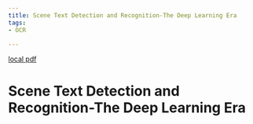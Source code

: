 ```yaml
---
title: Scene Text Detection and Recognition-The Deep Learning Era
tags:
- OCR

---
```


[local pdf](../../../pdfs/Scene%20Text%20Detection%20and%20Recognition-The%20Deep%20Learning%20Era.pdf)

# Scene Text Detection and Recognition-The Deep Learning Era

